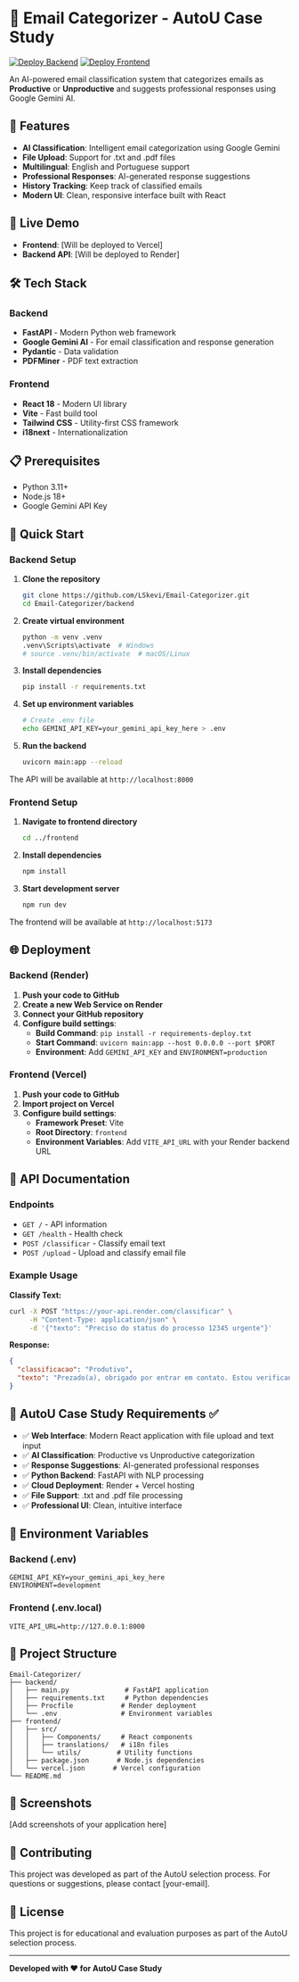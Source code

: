 # 🚀 Email Categorizer - AutoU Case Study

[![Deploy Backend](https://img.shields.io/badge/Deploy-Backend-blue?style=for-the-badge&logo=render)](https://render.com)
[![Deploy Frontend](https://img.shields.io/badge/Deploy-Frontend-black?style=for-the-badge&logo=vercel)](https://vercel.com)

An AI-powered email classification system that categorizes emails as **Productive** or **Unproductive** and suggests professional responses using Google Gemini AI.

## 🌟 Features

- **AI Classification**: Intelligent email categorization using Google Gemini
- **File Upload**: Support for .txt and .pdf files
- **Multilingual**: English and Portuguese support
- **Professional Responses**: AI-generated response suggestions
- **History Tracking**: Keep track of classified emails
- **Modern UI**: Clean, responsive interface built with React

## 🔗 Live Demo

- **Frontend**: [Will be deployed to Vercel]
- **Backend API**: [Will be deployed to Render]

## 🛠️ Tech Stack

### Backend

- **FastAPI** - Modern Python web framework
- **Google Gemini AI** - For email classification and response generation
- **Pydantic** - Data validation
- **PDFMiner** - PDF text extraction

### Frontend

- **React 18** - Modern UI library
- **Vite** - Fast build tool
- **Tailwind CSS** - Utility-first CSS framework
- **i18next** - Internationalization

## 📋 Prerequisites

- Python 3.11+
- Node.js 18+
- Google Gemini API Key

## 🚀 Quick Start

### Backend Setup

1. **Clone the repository**

   ```bash
   git clone https://github.com/LSkevi/Email-Categorizer.git
   cd Email-Categorizer/backend
   ```

2. **Create virtual environment**

   ```bash
   python -m venv .venv
   .venv\Scripts\activate  # Windows
   # source .venv/bin/activate  # macOS/Linux
   ```

3. **Install dependencies**

   ```bash
   pip install -r requirements.txt
   ```

4. **Set up environment variables**

   ```bash
   # Create .env file
   echo GEMINI_API_KEY=your_gemini_api_key_here > .env
   ```

5. **Run the backend**
   ```bash
   uvicorn main:app --reload
   ```

The API will be available at `http://localhost:8000`

### Frontend Setup

1. **Navigate to frontend directory**

   ```bash
   cd ../frontend
   ```

2. **Install dependencies**

   ```bash
   npm install
   ```

3. **Start development server**
   ```bash
   npm run dev
   ```

The frontend will be available at `http://localhost:5173`

## 🌐 Deployment

### Backend (Render)

1. **Push your code to GitHub**
2. **Create a new Web Service on Render**
3. **Connect your GitHub repository**
4. **Configure build settings**:
   - **Build Command**: `pip install -r requirements-deploy.txt`
   - **Start Command**: `uvicorn main:app --host 0.0.0.0 --port $PORT`
   - **Environment**: Add `GEMINI_API_KEY` and `ENVIRONMENT=production`

### Frontend (Vercel)

1. **Push your code to GitHub**
2. **Import project on Vercel**
3. **Configure build settings**:
   - **Framework Preset**: Vite
   - **Root Directory**: `frontend`
   - **Environment Variables**: Add `VITE_API_URL` with your Render backend URL

## 📖 API Documentation

### Endpoints

- `GET /` - API information
- `GET /health` - Health check
- `POST /classificar` - Classify email text
- `POST /upload` - Upload and classify email file

### Example Usage

**Classify Text:**

```bash
curl -X POST "https://your-api.render.com/classificar" \
     -H "Content-Type: application/json" \
     -d '{"texto": "Preciso do status do processo 12345 urgente"}'
```

**Response:**

```json
{
  "classificacao": "Produtivo",
  "texto": "Prezado(a), obrigado por entrar em contato. Estou verificando o status do processo 12345 e retornarei com uma atualização completa em breve..."
}
```

## 🎯 AutoU Case Study Requirements ✅

- ✅ **Web Interface**: Modern React application with file upload and text input
- ✅ **AI Classification**: Productive vs Unproductive categorization
- ✅ **Response Suggestions**: AI-generated professional responses
- ✅ **Python Backend**: FastAPI with NLP processing
- ✅ **Cloud Deployment**: Render + Vercel hosting
- ✅ **File Support**: .txt and .pdf file processing
- ✅ **Professional UI**: Clean, intuitive interface

## 🔧 Environment Variables

### Backend (.env)

```
GEMINI_API_KEY=your_gemini_api_key_here
ENVIRONMENT=development
```

### Frontend (.env.local)

```
VITE_API_URL=http://127.0.0.1:8000
```

## 📁 Project Structure

```
Email-Categorizer/
├── backend/
│   ├── main.py              # FastAPI application
│   ├── requirements.txt     # Python dependencies
│   ├── Procfile            # Render deployment
│   └── .env                # Environment variables
├── frontend/
│   ├── src/
│   │   ├── Components/     # React components
│   │   ├── translations/   # i18n files
│   │   └── utils/         # Utility functions
│   ├── package.json       # Node.js dependencies
│   └── vercel.json       # Vercel configuration
└── README.md
```

## 🎨 Screenshots

[Add screenshots of your application here]

## 🤝 Contributing

This project was developed as part of the AutoU selection process. For questions or suggestions, please contact [your-email].

## 📄 License

This project is for educational and evaluation purposes as part of the AutoU selection process.

---

**Developed with ❤️ for AutoU Case Study**
